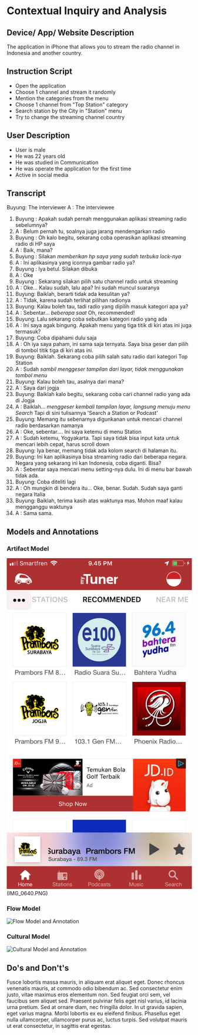 # Contextual Inquiry and Analysis
## Device/ App/ Website Description
The application in iPhone that allows you to stream the radio channel in Indonesia and another country.
## Instruction Script
- Open the application
- Choose 1 channel and stream it randomly
- Mention the categories from the menu
- Choose 1 channel from "Top Station" category
- Search station by the City in "Station" menu
- Try to change the streaming channel country
## User Description
- User is male
- He was 22 years old
- He was studied in Communication
- He was operate the application for the first time
- Active in social media
## Transcript
Buyung: The interviewer
A	    : The interviewee
1. Buyung	: Apakah sudah pernah menggunakan aplikasi streaming radio sebelumnya?
2. A		  : Belum pernah tu, soalnya juga jarang mendengarkan radio
3. Buyung	: Oh kalo begitu, sekarang coba operasikan aplikasi streaming radio di HP saya
4. A		  : Baik, mana?
5. Buyung	: Silakan *memberikan hp saya yang sudah terbuka lock-nya*
6. A		  : Ini aplikasinya yang iconnya gambar radio ya?
7. Buyung	: Iya betul. Silakan dibuka 
8. A		  : Oke
9. Buyung	: Sekarang silakan pilih satu channel radio untuk streaming
10. A		  : Oke... Kalau sudah, lalu apa? Ini sudah muncul suaranya
11. Buyung: Baiklah, berarti tidak ada kesulitan ya? 
12. A		  : Tidak, karena sudah terlihat pilihan radionya
13. Buyung: Kalau boleh tau, tadi radio yang dipilih masuk kategori apa ya?
14. A		  : Sebentar... *beberapa saat* Oh, recommended!
15. Buyung: Lalu sekarang coba sebutkan kategori radio yang ada
16. A		  : Ini saya agak bingung. Apakah menu yang tiga titik di kiri atas ini juga termasuk?
17. Buyung: Coba dipahami dulu saja
18. A		  : Oh iya saya paham, ini sama saja ternyata. Saya bisa geser dan pilih di tombol titik tiga di kiri atas ini.
19. Buyung: Baiklah. Sekarang coba pilih salah satu radio dari kategori Top Station
20. A		  : Sudah *sambil menggeser tampilan dari layar, tidak menggunakan tombol menu*
21. Buyung: Kalau boleh tau, asalnya dari mana?
22. A 		: Saya dari jogja
23. Buyung: Baiklah kalo begitu, sekarang coba cari channel radio yang ada di Jogja
24. A		  : Baiklah... *menggeser kembali tampilan layar, langsung menuju menu Search* Tapi di sini tulisannya 'Search a Station or Podcast'
25. Buyung: Memang itu sebenarnya digunkanan untuk mencari channel radio berdasarkan namanya
26. A		  : Oke, sebentar.... Ini saya ketemu di menu Station
27. A		  : Sudah ketemu, Yogyakarta. Tapi saya tidak bisa input kata untuk mencari lebih cepat, harus scroll down
28. Buyung: Iya benar, memang tidak ada kolom search di halaman itu.
29. Buyung: Ini kan aplikasinya bisa streaming radio dari beberapa negara. Negara yang sekarang ini kan Indonesia, coba diganti. Bisa?
30. A		  : Sebentar saya mencari menu setting-nya dulu. Ini di menu bar bawah tidak ada.
31. Buyung: Coba diteliti lagi
32. A		  : Oh mungkin di bendera itu... Oke, benar. Sudah. Sudah saya ganti negara Italia
33. Buyung: Baiklah, terima kasih atas waktunya mas. Mohon maaf kalau mengganggu waktunya
34. A		  : Sama sama.
## Models and Annotations
### Artifact Model
![Artifact Model and Annotation](IMG_0637.PNG)(IMG_0640.PNG)
### Flow Model
![Flow Model and Annotation](https://picsum.photos/400/300/?random)
### Cultural Model
![Cultural Model and Annotation](https://picsum.photos/400/300/?random)
## Do's and Don't's
Fusce lobortis massa mauris, in aliquam erat aliquet eget. Donec rhoncus venenatis mauris, at commodo odio bibendum ac. Sed consectetur enim justo, vitae maximus eros elementum non. Sed feugiat orci sem, vel faucibus sem aliquet sed. Praesent pulvinar felis eget nisl varius, id lacinia urna pretium. Sed at ornare diam, nec fringilla dolor. In ut gravida sapien, eget varius magna. Morbi lobortis ex eu eleifend finibus. Phasellus eget nulla ullamcorper, ullamcorper purus ac, luctus turpis. Sed volutpat mauris ut erat consectetur, in sagittis erat egestas.
